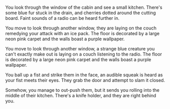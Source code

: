 You look through the window of the cabin and see a small kitchen. There's some blue fur stuck in the drain, and cherries dotted around the cutting board. Faint sounds of a radio can be heard further in.

You move to look through another window, they are laying on the couch remedying your attack with an ice pack. The floor is decorated by a large neon pink carpet and the walls boast a purple wallpaper.

You move to look through another window, a strange blue creature you can't exactly make out is laying on a couch listening to the radio. The floor is decorated by a large neon pink carpet and the walls boast a purple wallpaper.

You ball up a fist and strike them in the face, an audible squeak is heard as your fist meets their eyes. They grab the door and attempt to slam it closed.

Somehow, you manage to out-push them, but it sends you rolling into the middle of their kitchen. There's a knife holder, and they are right behind you.